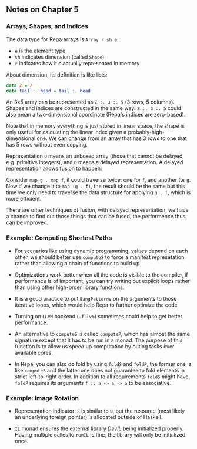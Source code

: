 ## Notes on Chapter 5

### Arrays, Shapes, and Indices

The data type for Repa arrays is `Array r sh e`:

* `e` is the element type
* `sh` indicates dimension (called `Shape`)
* `r` indicates how it's actually represented in memory

About dimension, its definition is like lists:

```haskell
data Z = Z
data tail :. head = tail :. head
```

An 3x5 array can be represented as `Z :. 3 :. 5` (3 rows, 5 columns).
Shapes and indices are constructed in the same way: `Z :. 3 :. 5` could
also mean a two-dimensional coordinate (Repa's indices are zero-based).

Note that in memory everything is just stored in linear space,
the shape is only useful for calculating the linear index given
a probably-high-dimensional one. We can change from an array that has 3 rows
to one that has 5 rows without even copying.

Representation `U` means an unboxed array (those that cannot be delayed,
e.g. primitive integers), and `D` means a delayed representation.
A delayed representation allows fusion to happen:

Consider `map g . map f`, it could traverse twice: one for `f`, and another for `g`.
Now if we change it to `map (g . f)`, the result should be the same but
this time we only need to traverse the data structure for applying `g . f`,
which is more efficient.

There are other techniques of fusion, with delayed representation,
we have a chance to find out those things that can be fused, the performence thus
can be improved.

### Example: Computing Shortest Paths

* For scenarios like using dynamic programming, values depend on each other,
we should better use `computeS` to force a manifest represetation rather
than allowing a chain of functions to build up

* Optimizations work better when all the code is visible to the compiler, if
performance is of important, you can try writing out explicit loops rather than
using other high-order library functions.

* It is a good practice to put `BangPatterns` on the arguments to those iterative
loops, which would help Repa to further optimize the code

* Turning on `LLVM` backend (`-fllvm`) sometimes could help to get better performance.

* An alternative to `computeS` is called `computeP`, which has almost the same
signature except that it has to be run in a monad. The purpose of this function
is to allow us speed up computation by puting tasks over available cores.

* In Repa, you can also do fold by using `foldS` and `foldP`, the former one is like `computeS`
and the latter one does not guarantee to fold elements in strict left-to-right order.
In addition to all requirements `foldS` might have, `foldP` requires its arguments `f :: a -> a -> a`
to be associative.

### Example: Image Rotation

* Representation indicator: `F` is similar to `U`, but the resource (most likely an underlying
foreign pointer) is allocated outside of Haskell.

* `IL` monad ensures the external library *DevIL* being initialized properly. Having multiple calles to `runIL` is fine, the library will only be initialized once.
